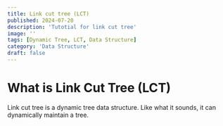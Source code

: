 ```yaml
---
title: Link cut tree (LCT)
published: 2024-07-20
description: 'Tutotial for link cut tree'
image: ''
tags: [Dynamic Tree, LCT, Data Structure]
category: 'Data Structure'
draft: false 
---
```


# What is Link Cut Tree (LCT)
Link cut tree is a dynamic tree data structure. Like what it sounds, it can dynamically maintain a tree. 